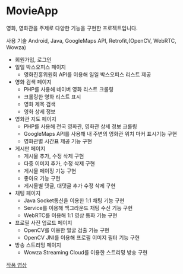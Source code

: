 # MovieApp

영화, 영화관을 주제로 다양한 기능을 구현한 프로젝트입니다.

사용 기술
Android, Java, GoogleMaps API, Retrofit,(OpenCV, WebRTC, Wowza)

- 회원가입, 로그인
- 일일 박스오피스 페이지
  - 영화진흥위원회 API를 이용해 일일 박스오피스 리스트 제공
- 영화 검색 페이지
  - PHP를 사용해 네이버 영화 리스트 크롤링
  - 크롤링한 영화 리스트 표시
  - 영화 제목 검색
  - 영화 상세 정보
- 영화관 지도 페이지
  - PHP를 사용해 전국 영화관, 영화관 상세 정보 크롤링
  - GoogleMaps API를 사용해 내 주변의 영화관 위치 마커 표시기능 구현
  - 영화관별 시간표 제공 기능 구현
- 게시판 페이지
  - 게시물 추가, 수정 삭제 구현
  - 다중 이미지 추가, 수정 삭제 구현
  - 게시물 페이징 기능 구현
  - 좋아요 기능 구현
  - 게시물별 댓글, 대댓글 추가 수정 삭제 구현
- 채팅 페이지
  - Java Socket통신을 이용한 1:1 채팅 기능 구현
  - Service를 이용해 백그라운드 채팅 수신 기능 구현
  - WebRTC를 이용해 1:1 영상 통화 기능 구현
- 프로필 사진 업로드 페이지
  - OpenCV를 이용한 얼굴 검출 기능 구현
  - OpenCV JNI를 이용해 프로필 이미지 필터 기능 구현
- 방송 스트리밍 페이지
  - Wowza Streaming Cloud를 이용한 스트리밍 방송 구현

[작품 영상](https://www.youtube.com/watch?v=uiS_6vUEy9M&t=159s)
